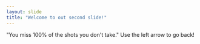 ```yaml
---
layout: slide
title: "Welcome to out second slide!"
---
```

"You miss 100% of the shots you don't take."
Use the left arrow to go back!
